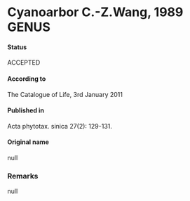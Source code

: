 Cyanoarbor C.-Z.Wang, 1989 GENUS
=======

#### Status
ACCEPTED

#### According to
The Catalogue of Life, 3rd January 2011

#### Published in
Acta phytotax. sinica 27(2): 129-131.

#### Original name
null

### Remarks
null